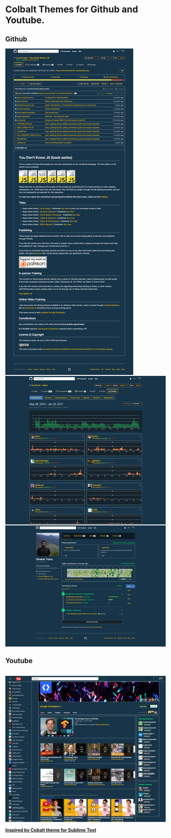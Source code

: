 # Colbalt Themes for Github and Youtube.

## Github
<img src="github_repopage.png" alt="">
<img src="github_repographpage.png" alt="">
<img src="github_userprofilepage.png" alt="">

## Youtube
<img src="youtube_homepage.png" alt="">
<img src="youtube_channelpage.png" alt="">

**[Inspired by Cobalt theme for Sublime Text](https://github.com/wesbos/cobalt2)**
